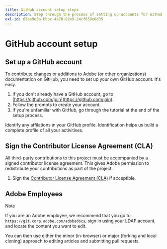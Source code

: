 ```yaml
---
title: GitHub account setup steps
description: Step through the process of setting up accounts for GitHub, required in order to contribute content to Adobe documentation.
exl-id: 62be9e5a-bbbc-4a78-82e9-24cf658e6d35
---
```

# GitHub account setup

## Set up a GitHub account

To contribute changes or additions to Adobe (or other organizations) documentation on GitHub, you need to set up your own GitHub account. It's easy.

1. If you don't already have a GitHub account, go to [https://github.com/join](https://github.com/join).
1. Follow the prompts to create your account. 
1. If you're unfamiliar with GitHub, go through the tutorial at the end of the setup process.

Identify any affilations in your GitHub profile. Identification helps us build a complete profile of all your activitives.

## Sign the Contributor License Agreement (CLA)

All third-party contributions to this project must be accompanied by a signed contributor license agreement. This gives Adobe permission to redistribute your contributions as part of the project. 

1. Sign the [Contributor License Agreement (CLA)](http://opensource.adobe.com/cla.html) if acceptible.

## Adobe Employees

>[!NOTE]
>
>If you are an Adobe employee, we recommend that you go to `https://git.corp.adobe.com/adobedocs`, sign in using your LDAP account, and locate the content you want to edit. 
>
>You can then use either the minor (in-browser) or major (forking and local cloning) approach to editing articles and submitting pull requests.
